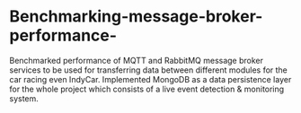 # Benchmarking-message-broker-performance-
Benchmarked performance of MQTT and RabbitMQ message broker services to be used for transferring data between different modules for the car racing even IndyCar. Implemented MongoDB as a data persistence layer for the whole project which consists of a live event detection &amp; monitoring system.
